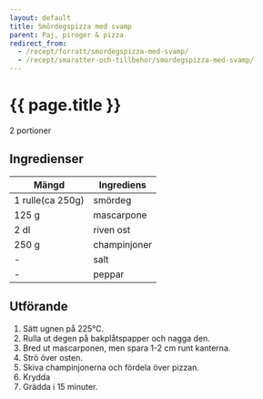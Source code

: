 ```yaml
---
layout: default
title: Smördegspizza med svamp
parent: Paj, piroger & pizza
redirect_from:
  - /recept/forratt/smordegspizza-med-svamp/
  - /recept/smaratter-och-tillbehor/smordegspizza-med-svamp/
---
```


# {{ page.title }}

2 portioner

## Ingredienser

Mängd|Ingrediens
------------ | -------------
1 rulle(ca 250g)|smördeg
125 g|mascarpone
2 dl|riven ost
250 g|champinjoner
\-|salt
\-|peppar


## Utförande
1. Sätt ugnen på 225℃.
2. Rulla ut degen på bakplåtspapper och nagga den.
3. Bred ut mascarponen, men spara 1-2 cm runt kanterna.
4. Strö över osten.
5. Skiva champinjonerna och fördela över pizzan.
6. Krydda
7. Grädda i 15 minuter.
